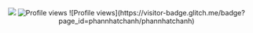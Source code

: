 <p align="center">
  <a href="https://github.com/phannhatchanh/phannhatchanh/graphs/contributors"><img src="https://img.shields.io/github/contributors/phannhatchanh/phannhatchanh?color=blue"></a>
  <img src="https://visitor-badge.laobi.icu/badge?page_id=phannhatchanh/phannhatchanh" alt="Profile views"/>
  ![Profile views](https://visitor-badge.glitch.me/badge?page_id=phannhatchanh/phannhatchanh)
</p>
